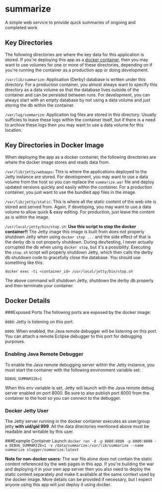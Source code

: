 # summarize
A simple web service to provide quick summaries of ongoing and completed work

## Key Directories
The following directories are where the key data for this application is stored.  If you're deploying this
app as a [docker container](https://hub.docker.com/r/slugger/summarize/), then you may want to use volumes for one or more of these directories, depending
on if you're running the container as a production app or doing development.

`/var/lib/summarize`: Application (Derby) database is written under this directory.  For a production
container, you almost always want to specify this directory as a data volume so that the database lives
outside of the container and can be persisted between runs.  For development, you can always start with
an empty database by not using a data volume and just storing the db within the container.

`/var/log/summarize`: Application log files are stored in this directory.  Usually sufficies to leave
these logs within the container itself, but if there is a need to archive these logs then you may want
to use a data volume for this location.

## Key Directories in Docker Image
When deploying the app as a docker container, the following directories are where the docker image stores
and reads data from.

`/var/lib/jetty/webapps`: This is where the applications deployed to the Jetty instance
are stored.  For development, you may want to use a data volume from the host so you can replace the
`summarize.war` file and deploy updated versions quickly and easily within the container.  For a production
container, you just want to use the bundled app files in the image.

`/var/lib/jetty/static`: This is where all the static content of the web site is stored
and served from.  Again, if developing, you may want to use a data volume to allow quick & easy editing.
For production, just leave the content as is within the image.

`/usr/local/jetty/bin/stop.sh`: **Use this script to stop the docker container!!**  The Jetty image this
image is built from does not properly shutdown Jetty when using `docker stop ...` and the side effect of
that is the derby db is not properly shutdown.  During dev/testing, I never actually corrupted the db
when using `docker stop`, but it's a possibility.  Executing the `stop.sh` script will properly shutdown
Jetty, which then calls the derby db shutdown code to gracefully close the database.  You should use
something like this:

`docker exec -ti <container_id> /usr/local/jetty/bin/stop.sh`

The above command will shutdown Jetty, shutdown the derby db properly and then terminate your container.

## Docker Details
###Exposed Ports
The following ports are exposed by the docker image:

`8080`: Jetty is listening on this port.

`8000`: When enabled, the Java remote debugger will be listening on this port.  You can attach a remote
Eclipse debugger to this port for debugging purposes.

### Enabling Java Remote Debugger
To enable the Java remote debugging server within the Jetty instance, you must start the container with
the following environment variable set:

`DEBUG_SUMMARIZE=1`

When this env variable is set, Jetty will launch with the Java remote debug server enabled on port 8000.
Be sure to also publish port 8000 from the container to the host so you can connect to the debugger.

### Docker Jetty User
The Jetty server running in the docker container executes as user/group jetty **with uid/gid 999**.  All
the data directories mentioned above must be readable and writable by this user.

###Example Container Launch
`docker run -d -p 8080:8080 -p 8000:8000 -e DEBUG_SUMMARIZE=1 -v /data/summarize:/var/lib/summarize --name summarize slugger/summarize:latest`

**Note for non-docker users:** The war file alone does not contain the static content referenced by the web
pages in this app.  If you're building the war and deploying it in your own app server then you also need
to deploy the static content separately and make it available at the same context used by the docker image.
More details can be provided if necessary, but I expect anyone using this app will just deploy it using
docker.
